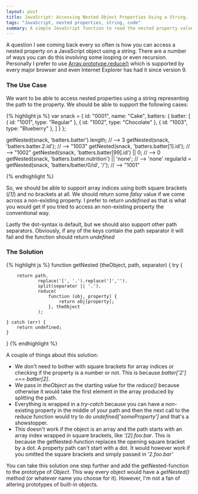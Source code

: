 ```yaml
---
layout: post
title: JavaScript: Accessing Nested Object Properties Using a String.
tags: "JavaScript, nested properties, string, code"
summary: A simple JavaScript function to read the nested property values on an object using a string as the path to the property.
---
```


A question I see coming back every so often is how you can access a nested property on a JavaScript object using a string. There are a number of 
ways you can do this involving some looping or even recursion. Personally I prefer to use [Array.prototype.reduce()](https://developer.mozilla.org/en-US/docs/Web/JavaScript/Reference/Global_Objects/Array/Reduce) 
which is supported by every major browser and even Internet Explorer has had it since version 9.  
    
### The Use Case

We want to be able to access nested properties using a string representing the path to the property. We should be able to support the following cases:

{% highlight js %}
var snack = {
    id: "0001",
	name: "Cake",
	batters:
		{
			batter:
				[
					{ id: "1001", type: "Regular" },
					{ id: "1002", type: "Chocolate" },
					{ id: "1003", type: "Blueberry" },
				]
		}
};
 
getNested(snack, 'batters.batter').length;                 // --> 3 
getNested(snack, 'batters.batter.2.id');                   // --> "1003"
getNested(snack, 'batters.batter[1].id');                  // --> "1002"
getNested(snack, 'batters.batter[99].id') || 0;            // --> 0
getNested(snack, 'batters.batter.nutrition') || 'none';    // --> 'none'
regularId = getNested(snack, 'batters/batter/0/id', '/');  // --> "1001"
 
{% endhighlight %}

So, we should be able to support array indices using both square brackets (*[1]*) and no brackets at all. We
should return some *falsy* value if we come across a non-existing property. I prefer to return *undefined* as that is
what you would get if you tried to access an non-existing property the conventional way. 

Lastly the dot-syntax is default, but we should also support other path separators. Obviously, if any of the keys contain
the path separator it will fail and the function should return *undefined*

### The Solution

{% highlight js %}
function getNested (theObject, path, separator) {
    try {
    
        return path.
                replace('[', '.').replace(']','').
                split(separator || '.').
                reduce(
                    function (obj, property) { 
                        return obj[property];
                    }, theObject
                );
                    
    } catch (err) {
        return undefined;
    }   
}
{% endhighlight %}

A couple of things about this solution:

- We don't need to bother with square brackets for array indices or checking if the property is a number or not. This is because *batter['2'] === batter[2]*. 
- We pass in *theObject* as the starting value for the *reduce()* because otherwise it would take the first element in the array produced by splitting the path.
- Everything is wrapped in a *try-catch* because you can have a non-existing property in the middle of your path and then the next
call to the reduce function would try to do *undefined['someProperty']* and that's a showstopper. 
- This doesn't work if the object is an array and the path starts with an array index wrapped in square brackets, like *'[2].foo.bar*. 
This is because the getNested-function replaces the opening square bracket by a dot. A property path can't start with a dot. It would however 
work if you omitted the square brackets and simply passed in *'2.foo.bar'*

You can take this solution one step further and add the getNested-function to the prototype of *Object*. This way every object 
would have a *getNested()* method (or whatever name you choose for it). However, I'm not a fan of altering prototypes of built-in 
objects.  

